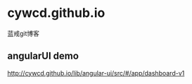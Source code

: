# cywcd.github.io
蓝戒git博客

## angularUI demo
http://cywcd.github.io/lib/angular-ui/src/#/app/dashboard-v1
